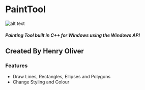# PaintTool

![alt text](https://i.imgur.com/fYQH2QR.png)

##### Painting Tool built in C++ for Windows using the Windows API

## Created By Henry Oliver


### Features

- Draw Lines, Rectangles, Ellipses and Polygons
- Change Styling and Colour
